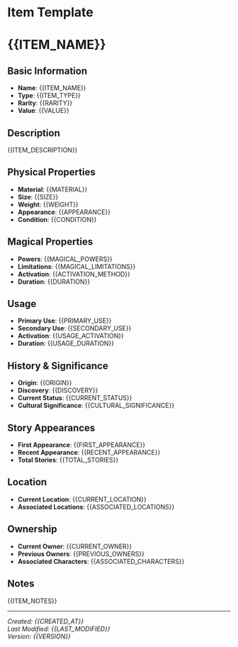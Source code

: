 # Item Template

# {{ITEM_NAME}}

## Basic Information
- **Name**: {{ITEM_NAME}}
- **Type**: {{ITEM_TYPE}}
- **Rarity**: {{RARITY}}
- **Value**: {{VALUE}}

## Description
{{ITEM_DESCRIPTION}}

## Physical Properties
- **Material**: {{MATERIAL}}
- **Size**: {{SIZE}}
- **Weight**: {{WEIGHT}}
- **Appearance**: {{APPEARANCE}}
- **Condition**: {{CONDITION}}

## Magical Properties
- **Powers**: {{MAGICAL_POWERS}}
- **Limitations**: {{MAGICAL_LIMITATIONS}}
- **Activation**: {{ACTIVATION_METHOD}}
- **Duration**: {{DURATION}}

## Usage
- **Primary Use**: {{PRIMARY_USE}}
- **Secondary Use**: {{SECONDARY_USE}}
- **Activation**: {{USAGE_ACTIVATION}}
- **Duration**: {{USAGE_DURATION}}

## History & Significance
- **Origin**: {{ORIGIN}}
- **Discovery**: {{DISCOVERY}}
- **Current Status**: {{CURRENT_STATUS}}
- **Cultural Significance**: {{CULTURAL_SIGNIFICANCE}}

## Story Appearances
- **First Appearance**: {{FIRST_APPEARANCE}}
- **Recent Appearance**: {{RECENT_APPEARANCE}}
- **Total Stories**: {{TOTAL_STORIES}}

## Location
- **Current Location**: {{CURRENT_LOCATION}}
- **Associated Locations**: {{ASSOCIATED_LOCATIONS}}

## Ownership
- **Current Owner**: {{CURRENT_OWNER}}
- **Previous Owners**: {{PREVIOUS_OWNERS}}
- **Associated Characters**: {{ASSOCIATED_CHARACTERS}}

## Notes
{{ITEM_NOTES}}

---

*Created: {{CREATED_AT}}*  
*Last Modified: {{LAST_MODIFIED}}*  
*Version: {{VERSION}}*

